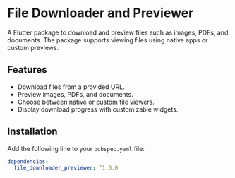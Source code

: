 # File Downloader and Previewer

A Flutter package to download and preview files such as images, PDFs, and documents. The package supports viewing files using native apps or custom previews.

## Features

- Download files from a provided URL.
- Preview images, PDFs, and documents.
- Choose between native or custom file viewers.
- Display download progress with customizable widgets.

## Installation

Add the following line to your `pubspec.yaml` file:

```yaml
dependencies:
  file_downloader_previewer: ^1.0.0
